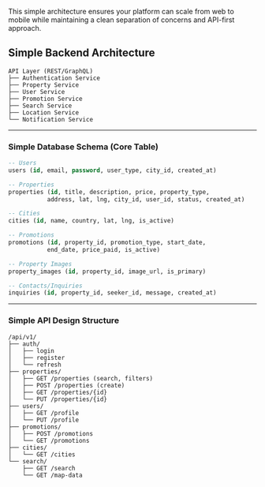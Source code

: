 This simple architecture ensures your platform can scale from web to mobile
while maintaining a clean separation of concerns and API-first approach.

## Simple Backend Architecture

```tree
API Layer (REST/GraphQL)
├── Authentication Service
├── Property Service
├── User Service
├── Promotion Service
├── Search Service
├── Location Service
└── Notification Service
```

---

### Simple Database Schema (Core Table)

```sql
-- Users
users (id, email, password, user_type, city_id, created_at)

-- Properties
properties (id, title, description, price, property_type, 
           address, lat, lng, city_id, user_id, status, created_at)

-- Cities
cities (id, name, country, lat, lng, is_active)

-- Promotions
promotions (id, property_id, promotion_type, start_date, 
           end_date, price_paid, is_active)

-- Property Images
property_images (id, property_id, image_url, is_primary)

-- Contacts/Inquiries
inquiries (id, property_id, seeker_id, message, created_at)
```

---

### Simple API Design Structure

```API
/api/v1/
├── auth/
│   ├── login
│   ├── register
│   └── refresh
├── properties/
│   ├── GET /properties (search, filters)
│   ├── POST /properties (create)
│   ├── GET /properties/{id}
│   └── PUT /properties/{id}
├── users/
│   ├── GET /profile
│   └── PUT /profile
├── promotions/
│   ├── POST /promotions
│   └── GET /promotions
├── cities/
│   └── GET /cities
└── search/
    ├── GET /search
    └── GET /map-data
```
